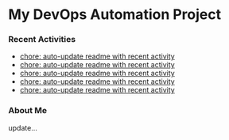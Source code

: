 # My DevOps Automation Project

### Recent Activities
<!-- activity:START -->
- [chore: auto-update readme with recent activity](https://github.com/kaigiii/mybowling-app/commit/52e5d9558994989532425cc28779e53cd196bfcc)
- [chore: auto-update readme with recent activity](https://github.com/kaigiii/mybowling-app/commit/b272bda48f1be747871af666874a9cacfd178690)
- [chore: auto-update readme with recent activity](https://github.com/kaigiii/mybowling-app/commit/adb765985453853fd237662f44dce5c011ecea42)
- [chore: auto-update readme with recent activity](https://github.com/kaigiii/mybowling-app/commit/887536db5a69771d02a89bf0ce75f0d6438d316b)
- [chore: auto-update readme with recent activity](https://github.com/kaigiii/mybowling-app/commit/c03671bd28b59da29c60bf9c6a25a851d57ad95f)
<!-- activity:END -->

### About Me
<!-- MYLINKS:START -->
<!-- MYLINKS:END -->

update...
